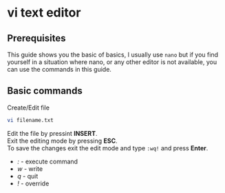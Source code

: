 # vi text editor

## Prerequisites

This guide shows you the basic of basics, I usually use ```nano``` but if you find yourself in a situation where nano, or any other editor is not available, you can use the commands in this guide.

## Basic commands

Create/Edit file

```bash
vi filename.txt
```

Edit the file by pressint __INSERT__.  
Exit the editing mode by pressing __ESC__.  
To save the changes exit the edit mode and type ```:wq!``` and press __Enter__.

* *:* - execute command
* *w* - write
* *q* - quit
* *!* - override
